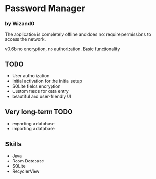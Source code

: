 # Password Manager
### by Wizand0

The application is completely offline and does not require permissions to access the network.

v0.6b no encryption, no authorization. Basic functionality

## TODO
- User authorization
- Initial activation for the initial setup
- SQLite fields encryption
- Custom fields for data entry
- beautiful and user-friendly UI

## Very long-term TODO
- exporting a database
- importing a database

## Skills
- Java
- Room Database
- SQLite
- RecyclerView
